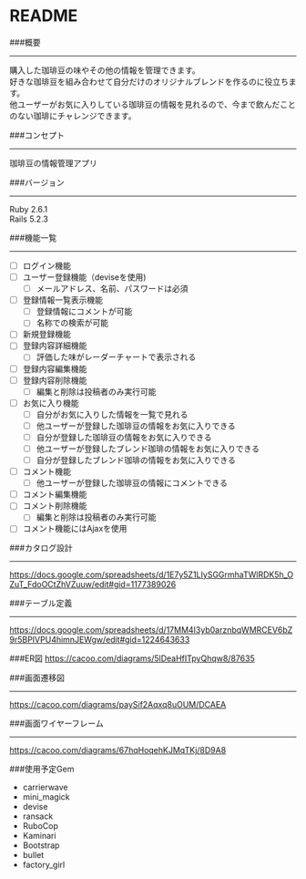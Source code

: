 # README

###概要
***
購入した珈琲豆の味やその他の情報を管理できます。<br>
好きな珈琲豆を組み合わせて自分だけのオリジナルブレンドを作るのに役立ちます。<br>
他ユーザーがお気に入りしている珈琲豆の情報を見れるので、今まで飲んだことのない珈琲にチャレンジできます。

###コンセプト
***
珈琲豆の情報管理アプリ

###バージョン
***
Ruby 2.6.1<br>
Rails 5.2.3

###機能一覧
***
-[ ] ログイン機能
-[ ] ユーザー登録機能（deviseを使用)
    -[ ] メールアドレス、名前、パスワードは必須
-[ ] 登録情報一覧表示機能
    -[ ] 登録情報にコメントが可能
    -[ ] 名称での検索が可能
-[ ] 新規登録機能
-[ ] 登録内容詳細機能
    -[ ] 評価した味がレーダーチャートで表示される
-[ ] 登録内容編集機能
-[ ] 登録内容削除機能
    -[ ] 編集と削除は投稿者のみ実行可能
-[ ] お気に入り機能
    -[ ] 自分がお気に入りした情報を一覧で見れる
    -[ ] 他ユーザーが登録した珈琲豆の情報をお気に入りできる
    -[ ] 自分が登録した珈琲豆の情報をお気に入りできる
    -[ ] 他ユーザーが登録したブレンド珈琲の情報をお気に入りできる
    -[ ] 自分が登録したブレンド珈琲の情報をお気に入りできる
-[ ] コメント機能
    -[ ] 他ユーザーが登録した珈琲豆の情報にコメントできる
-[ ] コメント編集機能
-[ ] コメント削除機能
    -[ ] 編集と削除は投稿者のみ実行可能
-[ ] コメント機能にはAjaxを使用

###カタログ設計
***
https://docs.google.com/spreadsheets/d/1E7y5Z1LIySGGrmhaTWlRDK5h_OZuT_FdoOCtZhVZuuw/edit#gid=1177389026

###テーブル定義
***
https://docs.google.com/spreadsheets/d/17MM4I3yb0arznbqWMRCEV6bZ9r5BPIVPU4himnJEWgw/edit#gid=1224643633

###ER図
https://cacoo.com/diagrams/5lDeaHfITpyQhqw8/87635

###画面遷移図
***
https://cacoo.com/diagrams/paySif2Aqxq8uOUM/DCAEA

###画面ワイヤーフレーム
***
https://cacoo.com/diagrams/67hqHoqehKJMqTKj/8D9A8

###使用予定Gem
* carrierwave
* mini_magick
* devise
* ransack
* RuboCop
* Kaminari
* Bootstrap
* bullet
* factory_girl